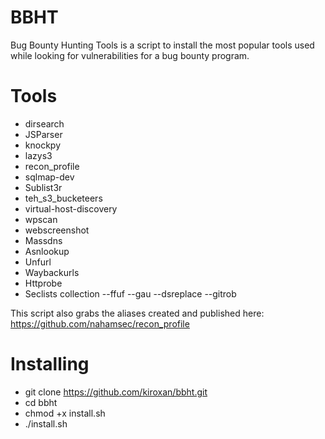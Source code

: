 # BBHT

Bug Bounty Hunting Tools is a script to install the most popular tools used while looking for vulnerabilities for a bug bounty program.
 
# Tools

- dirsearch
- JSParser
- knockpy
- lazys3
- recon_profile
- sqlmap-dev
- Sublist3r
- teh_s3_bucketeers
- virtual-host-discovery
- wpscan
- webscreenshot
- Massdns
- Asnlookup
- Unfurl
- Waybackurls
- Httprobe
- Seclists collection
--ffuf
--gau
--dsreplace
--gitrob

This script also grabs the aliases created and published here:
https://github.com/nahamsec/recon_profile


# Installing
- git clone https://github.com/kiroxan/bbht.git
- cd bbht
- chmod +x install.sh
- ./install.sh
